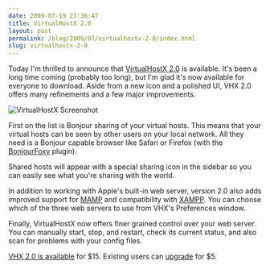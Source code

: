 ```yaml
---
date: 2009-07-19 23:36:47
title: VirtualHostX 2.0
layout: post
permalink: /blog/2009/07/virtualhostx-2-0/index.html
slug: virtualhostx-2-0
---
```

Today I'm thrilled to announce that [VirtualHostX 2.0](http://clickontyler.com/virtualhostx/) is available. It's been a long time coming (probably too long), but I'm glad it's now available for everyone to download. Aside from a new icon and a polished UI, VHX 2.0 offers many refinements and a few major improvements.

![VirtualHostX Screenshot](http://cdn.clickontyler.com/blog/blogss1.png)

First on the list is Bonjour sharing of your virtual hosts. This means that your virtual hosts can be seen by other users on your local network. All they need is a Bonjour capable browser like Safari or Firefox (with the [BonjourFoxy](http://andrew.tj.id.au/projects/bonjourfoxy/) plugin).

Shared hosts will appear with a special sharing icon in the sidebar so you can easily see what you're sharing with the world.

In addition to working with Apple's built-in web server, version 2.0 also adds improved support for [MAMP](http://www.mamp.info/) and compatibility with [XAMPP](http://www.apachefriends.org/en/xampp.html). You can choose which of the three web servers to use from VHX's Preferences window.

Finally, VirtualHostX now offers finer grained control over your web server. You can manually start, stop, and restart, check its current status, and also scan for problems with your config files.

[VHX 2.0 is available](http://clickontyler.com/virtualhostx/) for $15. Existing users can [upgrade](http://clickontyler.com/virtualhostx/upgrade/) for $5.